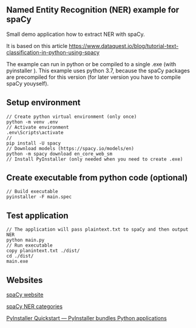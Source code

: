 



## Named Entity Recognition (NER) example for spaCy

Small demo application how to extract NER with spaCy. 



It is based on this article https://www.dataquest.io/blog/tutorial-text-classification-in-python-using-spacy

The example can run in python or be compiled to a single .exe (with pyinstaller ). This example uses python 3.7, because the spaCy packages are precompiled for this version (for later version you have to compile spaCy youyself).

## Setup environment

```
// Create python virtual environment (only once)
python -m venv .env
// Activate environment
.env\Scripts\activate
//
pip install -U spacy
// Download models (https://spacy.io/models/en)
python -m spacy download en_core_web_sm
// Install PyInstaller (only needed when you need to create .exe)
```

## Create executable from python code (optional)

```
// Build executable
pyinstaller -F main.spec
```

## Test application

```
// The application will pass plaintext.txt to spaCy and then output NER
python main.py
// Run executable
copy planintext.txt ./dist/
cd ./dist/
main.exe
```
## Websites

[spaCy website](https://spacy.io/)

[spaCy NER categories](https://spacy.io/api/annotation#named-entities)

[PyInstaller Quickstart — PyInstaller bundles Python applications](https://www.pyinstaller.org/)

